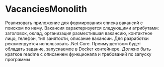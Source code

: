 # VacanciesMonolith
Реализовать приложение для формирования
списка вакансий с поиском по нему. Вакансия характеризуется
следующими атрибутами:
заголовок, оклад, организация разместившая вакансию, контактное
лицо, телефон, тип занятости, описание вакансии.
Для разработки рекомендуется использовать .Net Core.
Преимуществом будет обладать задание, запускаемое в
Docker контейнере. Должно быть краткое readme с описанием
функционала и требований по запуску программы
